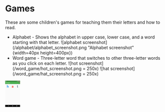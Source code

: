# Games

These are some children's games for teaching them their letters and how to read.

- Alphabet - Shows the alphabet in upper case, lower case, and a word starting with that letter.
![alphabet screenshot](/alphabet/alphabet_screenshot.png "Alphabet screenshot" {width=40px height=400px})
- Word game - Three-letter word that switches to other three-letter words as you click on each letter.
![hot screenshot](/word_game/hot_screenshot.png = 250x)
![hat screenshot](/word_game/hat_screenshot.png = 250x)
<img src="/word_game/hat_screenshot.png" width="48">
